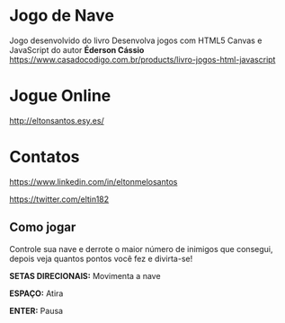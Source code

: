 # Jogo de Nave
Jogo desenvolvido do livro Desenvolva jogos com HTML5 Canvas e JavaScript  do autor **Éderson Cássio** https://www.casadocodigo.com.br/products/livro-jogos-html-javascript

# Jogue Online
http://eltonsantos.esy.es/

# Contatos
https://www.linkedin.com/in/eltonmelosantos

https://twitter.com/eltin182

## Como jogar
Controle sua nave e derrote o maior número de inimigos que consegui, depois veja quantos pontos você fez e divirta-se!

**SETAS DIRECIONAIS:** Movimenta a nave

**ESPAÇO:** Atira

**ENTER:** Pausa
